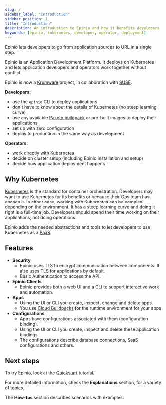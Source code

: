 ```yaml
---
slug: /
sidebar_label: "Introduction"
sidebar_position: 1
title: "Introduction"
description: An introduction to Epinio and how it benefits developers
keywords: [epinio, kubernetes, developer, operator, deployment]
---
```


Epinio lets developers to go from application sources to URL in a single step.

Epinio is an Application Development Platform.
It deploys on Kubernetes and lets application developers and operators work together without conflict.

Epinio is now a [Krumware](https://www.krum.io) project, in collaboration with [SUSE](https://www.suse.com).

**Developers**:

- use the `epinio` CLI to deploy applications
- don't have to know about the details of Kubernetes (no steep learning curve)
- use any available [Paketo buildpack](https://paketo.io/) or pre-built images to deploy their applications
- set up with zero configuration
- deploy to production in the same way as development

**Operators**:

- work directly with Kubernetes
- decide on cluster setup (including Epinio installation and setup)
- decide how application deployment happens

## Why Kubernetes

[Kubernetes](https://kubernetes.io/) is the standard for container orchestration.
Developers may want to use Kubernetes for its benefits or because their Ops team has chosen it.
In either case, working with Kubernetes can be complex depending on the environment.
It has a steep learning curve and doing it right is a full-time job.
Developers should spend their time working on their applications, not doing operations.

Epinio adds the needed abstractions and tools to let developers to use Kubernetes as a [PaaS](https://en.wikipedia.org/wiki/Platform_as_a_service).

## Features

- **Security**
  - Epinio uses TLS to encrypt communication between components. It also uses TLS for applications by default.
  - Basic Authentication to access the API.
- **Epinio Clients**
  - Epinio provides both a web UI and a CLI to support interactive work and automation.
- **Apps**
  - Using the UI or CLI you create, inspect, change and delete apps.
  - You use [Cloud Buildpacks](https://buildpacks.io/) for the runtime environment for your apps
- **Configurations**
  - Apps have configurations associated with them (configuration binding).
  - Using the UI or CLI you create, inspect and delete these application bindings
  - The configurations describe database connections, SaaS configurations and others.

## Next steps

To try Epinio, look at the [Quickstart](./tutorials/quickstart.md) tutorial.

For more detailed information, check the **Explanations** section, for a variety of topics.

The **How-tos** section describes scenarios with examples.
